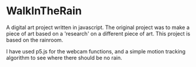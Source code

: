 # WalkInTheRain

A digital art project written in javascript. The original project was to make a piece of art based on a 'research' on a different piece of art. This project is based on the rainroom. 

I have used p5.js for the webcam functions, and a simple motion tracking algorithm to see where there should be no rain. 
